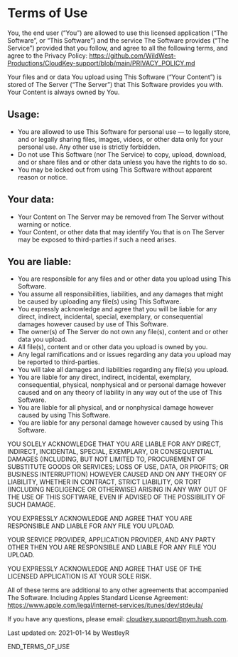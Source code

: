 # Terms of Use

You, the end user (“You”) are allowed to use this licensed application (“The Software”, or “This Software”) and the service The Software provides (“The Service”) provided that you follow, and agree to all the following terms, and agree to the Privacy Policy: https://github.com/WildWest-Productions/CloudKey-support/blob/main/PRIVACY_POLICY.md

Your files and or data You upload using This Software (“Your Content”) is stored of The Server (“The Server”) that This Software provides you with. Your Content is always owned by You.

## Usage:

 - You are allowed to use This Software for personal use — to legally store, and or legally sharing files, images, videos, or other data only for your personal use. Any other use is strictly forbidden.
 - Do not use This Software (nor The Service) to copy, upload, download, and or share files and or other data unless you have the rights to do so.
 - You may be locked out from using This Software without apparent reason or notice.

## Your data:

 - Your Content on The Server may be removed from The Server without warning or notice.
 - Your Content, or other data that may identify You that is on The Server may be exposed to third-parties if such a need arises.

## You are liable:

 - You are responsible for any files and or other data you upload using This Software.
 - You assume all responsibilities, liabilities, and any damages that might be caused by uploading any file(s) using This Software.
 - You expressly acknowledge and agree that you will be liable for any direct, indirect, incidental, special, exemplary, or consequential damages however caused by use of This Software.
 - The owner(s) of The Server do not own any file(s), content and or other data you upload.
 - All file(s), content and or other data you upload is owned by you.
 - Any legal ramifications and or issues regarding any data you upload may be reported to third-parties.
 - You will take all damages and liabilities regarding any file(s) you upload.
 - You are liable for any direct, indirect, incidental, exemplary, consequential, physical, nonphysical and or personal damage however caused and on any theory of liability in any way out of the use of This Software.
 - You are liable for all physical, and or nonphysical damage however caused by using This Software.
 - You are liable for any personal damage however caused by using This Software.

YOU SOLELY ACKNOWLEDGE THAT YOU ARE LIABLE FOR ANY DIRECT, INDIRECT, INCIDENTAL, SPECIAL, EXEMPLARY, OR CONSEQUENTIAL DAMAGES (INCLUDING, BUT NOT LIMITED TO, PROCUREMENT OF SUBSTITUTE GOODS OR SERVICES; LOSS OF USE, DATA, OR PROFITS; OR BUSINESS INTERRUPTION) HOWEVER CAUSED AND ON ANY THEORY OF LIABILITY, WHETHER IN CONTRACT, STRICT LIABILITY, OR TORT (INCLUDING NEGLIGENCE OR OTHERWISE) ARISING IN ANY WAY OUT OF THE USE OF THIS SOFTWARE, EVEN IF ADVISED OF THE POSSIBILITY OF SUCH DAMAGE.

YOU EXPRESSLY ACKNOWLEDGE AND AGREE THAT YOU ARE RESPONSIBLE AND LIABLE FOR ANY FILE YOU UPLOAD.

YOUR SERVICE PROVIDER, APPLICATION PROVIDER, AND ANY PARTY OTHER THEN YOU ARE RESPONSIBLE AND LIABLE FOR ANY FILE YOU UPLOAD.

YOU EXPRESSLY ACKNOWLEDGE AND AGREE THAT USE OF THE LICENSED APPLICATION IS AT YOUR SOLE RISK.

All of these terms are additional to any other agreements that accompanied The Software. Including Apples Standard License Agreement: https://www.apple.com/legal/internet-services/itunes/dev/stdeula/

If you have any questions, please email: cloudkey.support@nym.hush.com.

Last updated on: 2021-01-14 by WestleyR

END_TERMS_OF_USE
